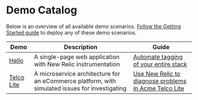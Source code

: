 # Demo Catalog

Below is an overview of all available demo scenarios.
[Follow the Getting Started guide](../GETTING_STARTED.md) to deploy any of these demo scenarios.

| Demo | Description | Guide |
|---|---|---|
| [Hello](hello/README.md) | A single-page web application with New Relic instrumentation | [Automate tagging of your entire stack](https://developer.newrelic.com/automate-workflows/automated-tagging) |  
| [Telco Lite](telco_lite/README.md) | A microservice architecture for an eCommerce platform, with simulated issues for investigating | [Use New Relic to diagnose problems in Acme Telco Lite](https://developer.newrelic.com/automate-workflows/diagnose-problems) |
